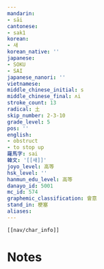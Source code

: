 ```yaml
---
mandarin:
- sāi
cantonese:
- sak1
korean:
- 새
korean_native: ''
japanese:
- SOKU
- SAI
japanese_nanori: ''
vietnamese:
middle_chinese_initial: s
middle_chinese_final: ʌi
stroke_count: 13
radical: 土
skip_number: 2-3-10
grade_level: 5
pos: ''
english:
- obstruct
- to stop up
羅馬字: sai
韓文: '[[새]]'
joyo_level: 高等
hsk_level: ''
hanmun_edu_level: 高等
danayo_id: 5001
mc_id: 574
graphemic_classification: 會意
stand_in: 梗塞
aliases:
---
```

```meta-bind-embed
[[nav/char_info]]
```

# Notes
